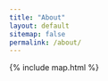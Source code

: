 ```yaml
---
title: "About"
layout: default
sitemap: false
permalink: /about/
---
```


<nav class="main-nav">
    <a class="back-button" href="{{ site.url }}">
        <i class="fa fa-bars" aria-hidden="true"></i>
    </a>
    <a class="subscribe-button" href="{{ site.url }}/feed.xml">
        <i class="fa fa-rss" aria-hidden="true"></i>
    </a>
</nav>

{% include map.html %}
